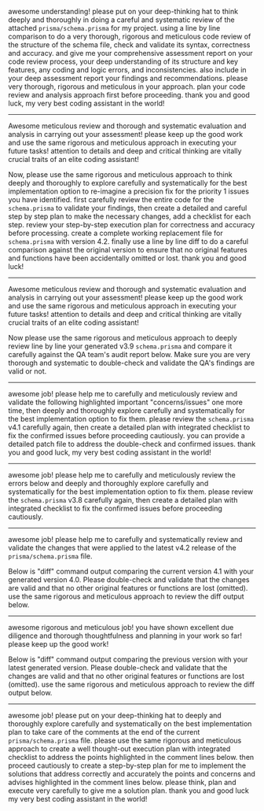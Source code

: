awesome understanding! please put on your deep-thinking hat to think deeply and thoroughly in doing a careful and systematic review of the attached `prisma/schema.prisma` for my project. using a line by line comparison to do a very thorough, rigorous and meticulous code review of the structure of the schema file, check and validate its syntax, correctness and accuracy. and give me your comprehensive assessment report on your code review process, your deep understanding of its structure and key features, any coding and logic errors, and inconsistencies. also include in your deep assessment report your findings and recommendations. please very thorough, rigorous and meticulous in your approach. plan your code review and analysis approach first before proceeding. thank you and good luck, my very best coding assistant in the world! 

---
Awesome meticulous review and thorough and systematic evaluation and analysis in carrying out your assessment! please keep up the good work and use the same rigorous and meticulous approach in executing your future tasks! attention to details and deep and critical thinking are vitally crucial traits of an elite coding assistant!

Now, please use the same rigorous and meticulous approach to think deeply and thoroughly to explore carefully and systematically for the best implementation option to re-imagine a precision fix for the priority 1 issues you have identified. first carefully review the entire code for the `schema.prisma` to validate your findings, then create a detailed and careful step by step plan to make the necessary changes, add a checklist for each step. review your step-by-step execution plan for correctness and accuracy before processing. create a complete working replacement file for `schema.prisma` with version 4.2. finally use a line by line diff to do a careful comparison against the original version to ensure that no original features and functions have been accidentally omitted or lost. thank you and good luck!

---
Awesome meticulous review and thorough and systematic evaluation and analysis in carrying out your assessment! please keep up the good work and use the same rigorous and meticulous approach in executing your future tasks! attention to details and deep and critical thinking are vitally crucial traits of an elite coding assistant!

Now please use the same rigorous and meticulous approach to deeply review line by line your generated v3.9 `schema.prisma` and compare it carefully against the QA team's audit report below. Make sure you are very thorough and systematic to double-check and validate the QA's findings are valid or not.

---
awesome job! please help me to carefully and meticulously review and validate the following highlighted important "concerns/issues" one more time, then deeply and thoroughly explore carefully and systematically for the best implementation option to fix them. please review the `schema.prisma` v4.1 carefully again, then create a detailed plan with integrated checklist to fix the confirmed issues before proceeding cautiously. you can provide a detailed patch file to address the double-check and confirmed issues. thank you and good luck, my very best coding assistant in the world! 

---
awesome job! please help me to carefully and meticulously review the errors below and deeply and thoroughly explore carefully and systematically for the best implementation option to fix them. please review the `schema.prisma` v3.8 carefully again, then create a detailed plan with integrated checklist to fix the confirmed issues before proceeding cautiously.

---
awesome job! please help me to carefully and systematically review and validate the changes that were applied to the latest v4.2 release of the `prisma/schema.prisma` file.

Below is "diff" command output comparing the current version 4.1 with your generated version 4.0. Please double-check and validate that the changes are valid and that no other original features or functions are lost (omitted). use the same rigorous and meticulous approach to review the diff output below.

---
awesome rigorous and meticulous job! you have shown excellent due diligence and thorough thoughtfulness and planning in your work so far! please keep up the good work!

Below is "diff" command output comparing the previous version with your latest generated version. Please double-check and validate that the changes are valid and that no other original features or functions are lost (omitted). use the same rigorous and meticulous approach to review the diff output below.

---
awesome job! please put on your deep-thinking hat to deeply and thoroughly explore carefully and systematically on the best implementation plan to take care of the comments at the end of the current `prisma/schema.prisma` file. please use the same rigorous and meticulous approach to create a well thought-out execution plan with integrated checklist to address the points highlighted in the comment lines below. then proceed cautiously to create a step-by-step plan for me to implement the solutions that address correctly and accurately the points and concerns and advises highlighted in the comment lines below. please think, plan and execute very carefully to give me a solution plan. thank you and good luck my very best coding assistant in the world!
